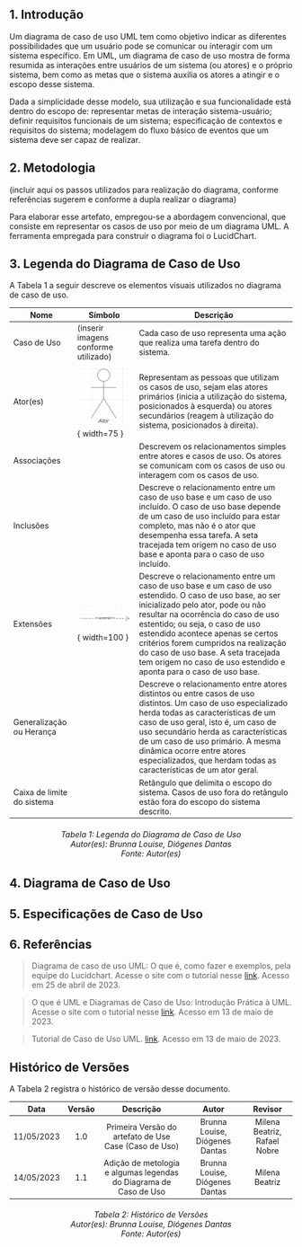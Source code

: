 ## 1. Introdução
Um diagrama de caso de uso UML tem como objetivo indicar as diferentes possibilidades que um usuário pode se comunicar ou interagir com um sistema específico. Em UML, um diagrama de caso de uso mostra de forma resumida as interações entre usuários de um sistema (ou atores) e o próprio sistema, bem como as metas que o sistema auxilia os atores a atingir e o escopo desse sistema.

Dada a simplicidade desse modelo, sua utilização e sua funcionalidade está dentro do escopo de: representar metas de interação sistema-usuário; definir requisitos funcionais de um sistema; especificação de contextos e requisitos do sistema; modelagem do fluxo básico de eventos que um sistema deve ser capaz de realizar.

## 2. Metodologia

(incluir aqui os passos utilizados para realização do diagrama, conforme referências sugerem e conforme a dupla realizar o diagrama)

Para elaborar esse artefato, empregou-se a abordagem convencional, que consiste em representar os casos de uso por meio de um diagrama UML. A ferramenta empregada para construir o diagrama foi o LucidChart.

## 3. Legenda do Diagrama de Caso de Uso

A Tabela 1 a seguir descreve os elementos visuais utilizados no diagrama de caso de uso.

| Nome | Símbolo | Descrição | 
| ------ | ----------- | -----------  |
| Caso de Uso | (inserir imagens conforme utilizado) | Cada caso de uso representa uma ação que realiza uma tarefa dentro do sistema. |
| Ator(es) | ![Ator](./imagens/Ator.png){ width=75 } |  Representam as pessoas que utilizam os casos de uso, sejam elas atores primários (inicia a utilização do sistema, posicionados à esquerda) ou atores secundários (reagem à utilização do sistema, posicionados à direita).  |
| Associações |  | Descrevem os relacionamentos simples entre atores e casos de uso. Os atores se comunicam com os casos de uso ou interagem com os casos de uso. |
| Inclusões |  | Descreve o relacionamento entre um caso de uso base e um caso de uso incluído. O caso de uso base depende de um caso de uso incluído para estar completo, mas não é o ator que desempenha essa tarefa. A seta tracejada tem origem no caso de uso base e aponta para o caso de uso incluído. |
| Extensões | ![Extensão](./imagens/extend.png){ width=100 } | Descreve o relacionamento entre um caso de uso base e um caso de uso estendido. O caso de uso base, ao ser inicializado pelo ator, pode ou não resultar na ocorrência do caso de uso estentido; ou seja, o caso de uso estendido acontece apenas se certos critérios forem cumpridos na realização do caso de uso base. A seta tracejada tem origem no caso de uso estendido e aponta para o caso de uso base. |
| Generalização ou Herança |  | Descreve o relacionamento entre atores distintos ou entre casos de uso distintos. Um caso de uso especializado herda todas as características de um caso de uso geral, isto é, um caso de uso secundário herda as características de um caso de uso primário. A mesma dinâmica ocorre entre atores especializados, que herdam todas as características de um ator geral. |
| Caixa de limite do sistema | | Retângulo que delimita o escopo do sistema. Casos de uso fora do retângulo estão fora do escopo do sistema descrito. |
<h6 align = "center"> Tabela 1: Legenda do Diagrama de Caso de Uso
<br> Autor(es): Brunna Louise, Diógenes Dantas
<br>Fonte: Autor(es)</h6>

## 4. Diagrama de Caso de Uso

## 5. Especificações de Caso de Uso

## 6. Referências

> Diagrama de caso de uso UML: O que é, como fazer e exemplos, pela equipe do Lucidchart. Acesse o site com o tutorial nesse [link](https://www.lucidchart.com/pages/pt/diagrama-de-caso-de-uso-uml). Acesso em 25 de abril de 2023.

> O que é UML e Diagramas de Caso de Uso: Introdução Prática à UML. Acesse o site com o tutorial nesse [link](https://www.devmedia.com.br/o-que-e-uml-e-diagramas-de-caso-de-uso-introducao-pratica-a-uml/23408). Acesso em 13 de maio de 2023.

> Tutorial de Caso de Uso UML. [link](https://www.youtube.com/watch?v=ab6eDdwS3rA). Acesso em 13 de maio de 2023.

## Histórico de Versões

A Tabela 2 registra o histórico de versão desse documento.

|**Data** | **Versão** | **Descrição** | **Autor** | **Revisor** |
|:---: | :---: | :---: | :---: | :---: |
| 11/05/2023 | 1.0 | Primeira Versão do artefato de Use Case (Caso de Uso) | Brunna Louise, Diógenes Dantas | Milena Beatriz, Rafael Nobre |
| 14/05/2023 | 1.1 | Adição de metologia e algumas legendas do Diagrama de Caso de Uso | Brunna Louise, Diógenes Dantas | Milena Beatriz |

<h6 align = "center"> Tabela 2: Histórico de Versões
<br> Autor(es): Brunna Louise, Diógenes Dantas
<br>Fonte: Autor(es)</h6>